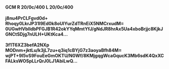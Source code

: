 #### GCM R 20/0c/400 L 20/0c/400
**j8nu4PrCLFgvd0d+**<br/>**Rhoqy0LkrJP31I9Ed0k8oUIYurZdTRnEiX5NMCrxudM=**<br/>**0UGwHVblldbPFGJB1R42okYYqMmtYfJ/gNdJR8hrAx5Ua4xboBrjjc8KjkJGNCtSDjg7nULH+UKtKca4...**<br/><br/>
**3f1T6XZ3befA2NXp**<br/>**MODnm+jktLu/k3jL7zu+q3iq1cBYjG7z3aoyaBfh84M=**<br/>**wjPT+9I5vS9FouEeGmOKTU/N0Wf/8KMjgqgWcaGqucK3Mb6sdK4QxXCFALksWOSpLLrQrJ0LJ1AbiLwQ...**